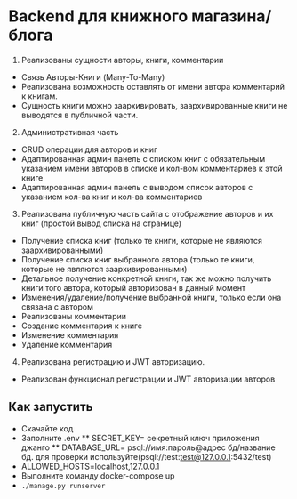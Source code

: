 # Backend для книжного магазина/блога

1. Реализованы сущности авторы, книги, комментарии 
- Связь Авторы-Книги (Many-To-Many)
- Реализована возможность оставлять от имени автора комментарий к книгам.
- Сущность книги можно заархивировать, заархивированные книги не выводятся в публичной части.
2. Административная часть
- CRUD операции для авторов и книг
- Адаптированная админ панель с списком книг с обязательным указанием имени авторов в списке и кол-вом комментариев к этой книге
- Адаптированная админ панель с выводом список авторов с указанием кол-ва книг и кол-ва комментариев
 
3. Реализована публичную часть сайта с отображение авторов и их книг (простой вывод списка на странице)
- Получение списка книг (только те книги, которые не являются заархивированными)
- Получение списка книг выбранного автора (только те книги, которые не являются заархивированными)
- Детальное получение конкретной книги, так же можно получить книги того автора, который авторизован в данный момент
- Изменения/удаление/получение выбранной книги, только если она связана с автором
- Реализованы комментарии
- Создание комментария к книге
- Изменение комментария
- Удаление комментария

4. Реализована регистрацию и JWT авторизацию.
- Реализован функционал регистрации и JWT авторизации авторов

## Как запустить

* Скачайте код
* Заполните .env
** SECRET_KEY= секретный ключ приложения джанго
** DATABASE_URL= psql://имя:пароль@адрес бд/название бд. для проверки используйте(psql://test:test@127.0.0.1:5432/test)
* ALLOWED_HOSTS=localhost,127.0.0.1
* Выполните команду docker-compose up
* ```./manage.py runserver ```
